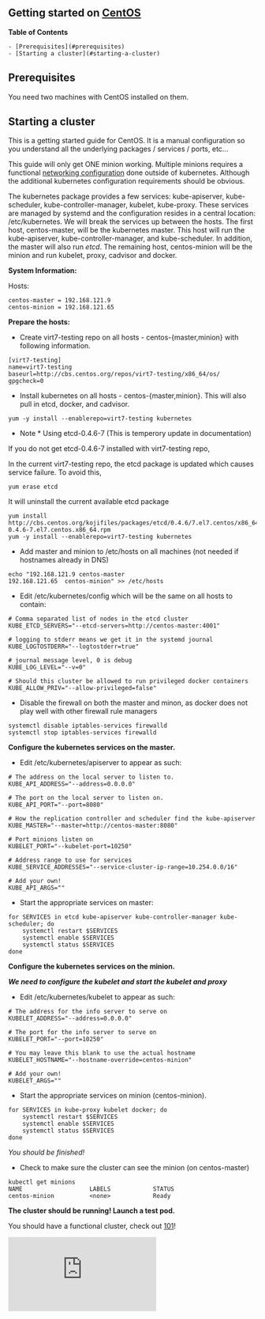 Getting started on [CentOS](http://centos.org)
----------------------------------------------

**Table of Contents**

    - [Prerequisites](#prerequisites)
    - [Starting a cluster](#starting-a-cluster)
## Prerequisites
You need two machines with CentOS installed on them.

## Starting a cluster
This is a getting started guide for CentOS.  It is a manual configuration so you understand all the underlying packages / services / ports, etc...

This guide will only get ONE minion working.  Multiple minions requires a functional [networking configuration](http://docs.k8s.io/networking.md) done outside of kubernetes.  Although the additional kubernetes configuration requirements should be obvious.

The kubernetes package provides a few services: kube-apiserver, kube-scheduler, kube-controller-manager, kubelet, kube-proxy.  These services are managed by systemd and the configuration resides in a central location: /etc/kubernetes. We will break the services up between the hosts.  The first host, centos-master, will be the kubernetes master.  This host will run the kube-apiserver, kube-controller-manager, and kube-scheduler.  In addition, the master will also run _etcd_.  The remaining host, centos-minion will be the minion and run kubelet, proxy, cadvisor and docker.

**System Information:**

Hosts:
```
centos-master = 192.168.121.9
centos-minion = 192.168.121.65
```

**Prepare the hosts:**
    
* Create virt7-testing repo on all hosts - centos-{master,minion} with following information.

```
[virt7-testing]
name=virt7-testing
baseurl=http://cbs.centos.org/repos/virt7-testing/x86_64/os/
gpgcheck=0
```

* Install kubernetes on all hosts - centos-{master,minion}.  This will also pull in etcd, docker, and cadvisor.

```
yum -y install --enablerepo=virt7-testing kubernetes
```

* Note * Using etcd-0.4.6-7 (This is temperory update in documentation)

If you do not get etcd-0.4.6-7 installed with virt7-testing repo,

In the current virt7-testing repo, the etcd package is updated which causes service failure. To avoid this,

```
yum erase etcd
```

It will uninstall the current available etcd package

```
yum install http://cbs.centos.org/kojifiles/packages/etcd/0.4.6/7.el7.centos/x86_64/etcd-0.4.6-7.el7.centos.x86_64.rpm
yum -y install --enablerepo=virt7-testing kubernetes
```

* Add master and minion to /etc/hosts on all machines (not needed if hostnames already in DNS)

```
echo "192.168.121.9	centos-master
192.168.121.65	centos-minion" >> /etc/hosts
```

* Edit /etc/kubernetes/config which will be the same on all hosts to contain:

```
# Comma separated list of nodes in the etcd cluster
KUBE_ETCD_SERVERS="--etcd-servers=http://centos-master:4001"

# logging to stderr means we get it in the systemd journal
KUBE_LOGTOSTDERR="--logtostderr=true"

# journal message level, 0 is debug
KUBE_LOG_LEVEL="--v=0"

# Should this cluster be allowed to run privileged docker containers
KUBE_ALLOW_PRIV="--allow-privileged=false"
```

* Disable the firewall on both the master and minon, as docker does not play well with other firewall rule managers

```
systemctl disable iptables-services firewalld
systemctl stop iptables-services firewalld
```

**Configure the kubernetes services on the master.**

* Edit /etc/kubernetes/apiserver to appear as such:

```       
# The address on the local server to listen to.
KUBE_API_ADDRESS="--address=0.0.0.0"

# The port on the local server to listen on.
KUBE_API_PORT="--port=8080"

# How the replication controller and scheduler find the kube-apiserver
KUBE_MASTER="--master=http://centos-master:8080"

# Port minions listen on
KUBELET_PORT="--kubelet-port=10250"

# Address range to use for services
KUBE_SERVICE_ADDRESSES="--service-cluster-ip-range=10.254.0.0/16"

# Add your own!
KUBE_API_ARGS=""
```

* Start the appropriate services on master:

```
for SERVICES in etcd kube-apiserver kube-controller-manager kube-scheduler; do 
	systemctl restart $SERVICES
	systemctl enable $SERVICES
	systemctl status $SERVICES 
done
```

**Configure the kubernetes services on the minion.**

***We need to configure the kubelet and start the kubelet and proxy***

* Edit /etc/kubernetes/kubelet to appear as such:

```       
# The address for the info server to serve on
KUBELET_ADDRESS="--address=0.0.0.0"

# The port for the info server to serve on
KUBELET_PORT="--port=10250"

# You may leave this blank to use the actual hostname
KUBELET_HOSTNAME="--hostname-override=centos-minion"

# Add your own!
KUBELET_ARGS=""
```       

* Start the appropriate services on minion (centos-minion).

```
for SERVICES in kube-proxy kubelet docker; do 
    systemctl restart $SERVICES
    systemctl enable $SERVICES
    systemctl status $SERVICES 
done
```

*You should be finished!*

* Check to make sure the cluster can see the minion (on centos-master)

```
kubectl get minions
NAME                   LABELS            STATUS
centos-minion          <none>            Ready
```

**The cluster should be running! Launch a test pod.**

You should have a functional cluster, check out [101](https://github.com/GoogleCloudPlatform/kubernetes/blob/master/examples/walkthrough/README.md)!


[![Analytics](https://kubernetes-site.appspot.com/UA-36037335-10/GitHub/docs/getting-started-guides/centos/centos_manual_config.md?pixel)]()
